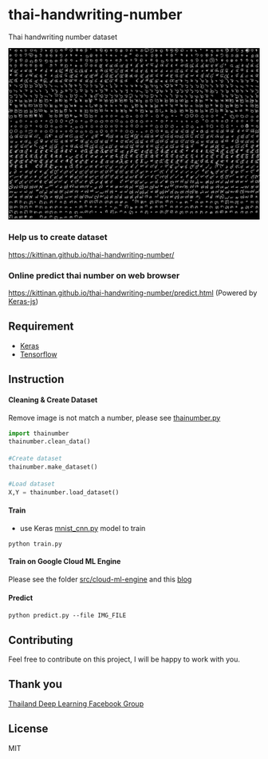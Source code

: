 # thai-handwriting-number
Thai handwriting number dataset

![thai-handwriteing-number](https://raw.githubusercontent.com/kittinan/thai-handwriting-number/master/docs/img/thai-handwriting-number.png)


### Help us to create dataset
https://kittinan.github.io/thai-handwriting-number/

### Online predict thai number on web browser
https://kittinan.github.io/thai-handwriting-number/predict.html (Powered by [Keras-js](https://github.com/transcranial/keras-js))

## Requirement
- [Keras](https://keras.io/)
- [Tensorflow](https://www.tensorflow.org/)

## Instruction

#### Cleaning & Create Dataset
Remove image is not match a number, please see [thainumber.py](https://github.com/kittinan/thai-handwriting-number/blob/master/src/thainumber.py)

```python
import thainumber
thainumber.clean_data()

#Create dataset
thainumber.make_dataset()

#Load dataset
X,Y = thainumber.load_dataset()
```

#### Train
- use Keras [mnist_cnn.py](https://github.com/fchollet/keras/blob/master/examples/mnist_cnn.py) model to train

```
python train.py
```

#### Train on Google Cloud ML Engine

Please see the folder [src/cloud-ml-engine](https://github.com/kittinan/thai-handwriting-number/tree/master/src/cloud-ml-engine) and this [blog](https://kittinanx.blogspot.com/2017/08/train-model-on-google-ml-engine.html)

#### Predict

```
python predict.py --file IMG_FILE
```



## Contributing
Feel free to contribute on this project, I will be happy to work with you.

## Thank you
[Thailand Deep Learning Facebook Group](https://www.facebook.com/groups/988867541235062/)

## License
MIT
